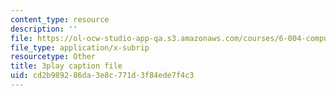 ```yaml
---
content_type: resource
description: ''
file: https://ol-ocw-studio-app-qa.s3.amazonaws.com/courses/6-004-computation-structures-spring-2017/cd2b989286da3e8c771d3f84ede7f4c3_q38KAGAKORk.srt
file_type: application/x-subrip
resourcetype: Other
title: 3play caption file
uid: cd2b9892-86da-3e8c-771d-3f84ede7f4c3
---
```

